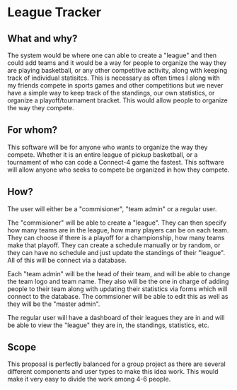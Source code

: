 # League Tracker

## What and why?
The system would be where one can able to create a "league" and then could add teams and it would be a way for people to organize the way they are playing basketball, or any other competitive activity, along with keeping track of individual statisitcs.
This is necessary as often times I along with my friends compete in sports games and other competitions but we never have a simple way to keep track of the standings, our own statistics, or organize a playoff/tournament bracket. This would allow people to organize the way they compete.

## For whom?
This software will be for anyone who wants to organize the way they compete. Whether it is an entire league of pickup basketball, or a tournament of who can code a Connect-4 game the fastest. This software will allow anyone who seeks to compete be organized in how they compete.

## How?
The user will either be a "commisioner", "team admin" or a regular user. 

The "commisioner" will be able to create a "league". They can then specify how many teams are in the league, how many players can be on each team. They can choose if there is a playoff for a championship, how many teams make that playoff. They can create a schedule manually or by random, or they can have no schedule and just update the standings of their "league". All of this will be connect via a database.

Each "team admin" will be the head of their team, and will be able to change the team logo and team name. They also will be the one in charge of adding people to their team along with updating their statistics via forms which will connect to the database. The commsioner will be able to edit this as well as they will be the "master admin".

The regular user will have a dashboard of their leagues they are in and will be able to view the "league" they are in, the standings, statistics, etc. 

## Scope
This proposal is perfectly balanced for a group project as there are several different components and user types to make this idea work. This would make it very easy to divide the work among 4-6 people.


